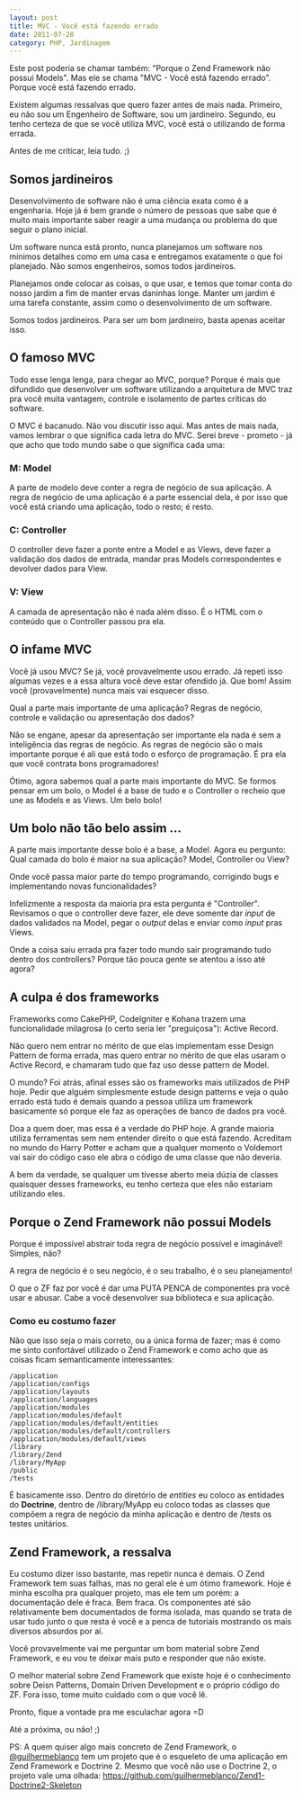 ```yaml
---
layout: post
title: MVC - Você está fazendo errado
date: 2011-07-28
category: PHP, Jardinagem
---
```


Este post poderia se chamar também: "Porque o Zend Framework não possui
Models". Mas ele se chama "MVC - Você está fazendo errado". Porque você
está fazendo errado.

Existem algumas ressalvas que quero fazer antes de mais nada. Primeiro,
eu não sou um Engenheiro de Software, sou um jardineiro. Segundo, eu
tenho certeza de que se você utiliza MVC, você está o utilizando de
forma errada.

Antes de me criticar, leia tudo. ;)

## Somos jardineiros

Desenvolvimento de software não é uma ciência exata como é a engenharia.
Hoje já é bem grande o número de pessoas que sabe que é muito mais
importante saber reagir a uma mudança ou problema do que seguir o plano
inicial.

Um software nunca está pronto, nunca planejamos um software nos mínimos
detalhes como em uma casa e entregamos exatamente o que foi planejado.
Não somos engenheiros, somos todos jardineiros.

Planejamos onde colocar as coisas, o que usar, e temos que tomar conta
do nosso jardim a fim de manter ervas daninhas longe. Manter um jardim é
uma tarefa constante, assim como o desenvolvimento de um software.

Somos todos jardineiros. Para ser um bom jardineiro, basta apenas
aceitar isso.

## O famoso MVC

Todo esse lenga lenga, para chegar ao MVC, porque? Porque é mais que
difundido que desenvolver um software utilizando a arquitetura de MVC
traz pra você muita vantagem, controle e isolamento de partes críticas
do software.

O MVC é bacanudo. Não vou discutir isso aqui. Mas antes de mais nada,
vamos lembrar o que significa cada letra do MVC. Serei breve - prometo -
já que acho que todo mundo sabe o que significa cada uma:

### M: Model

A parte de modelo deve conter a regra de negócio de sua aplicação. A
regra de negócio de uma aplicação é a parte essencial dela, é por isso
que você está criando uma aplicação, todo o resto; é resto.

### C: Controller

O controller deve fazer a ponte entre a Model e as Views, deve fazer a
validação dos dados de entrada, mandar pras Models correspondentes e
devolver dados para View.

### V: View

A camada de apresentação não é nada além disso. É o HTML com o conteúdo
que o Controller passou pra ela.

## O infame MVC

Você já usou MVC? Se já, você provavelmente usou errado. Já repeti isso
algumas vezes e a essa altura você deve estar ofendido já. Que bom!
Assim você (provavelmente) nunca mais vai esquecer disso.

Qual a parte mais importante de uma aplicação? Regras de negócio,
controle e validação ou apresentação dos dados?

Não se engane, apesar da apresentação ser importante ela nada é sem a
inteligência das regras de negócio. As regras de negócio são o mais
importante porque é ali que está todo o esforço de programação. É pra
ela que você contrata bons programadores!

Ótimo, agora sabemos qual a parte mais importante do MVC. Se formos
pensar em um bolo, o Model é a base de tudo e o Controller o recheio que
une as Models e as Views. Um belo bolo!

## Um bolo não tão belo assim ...

A parte mais importante desse bolo é a base, a Model. Agora eu pergunto:
Qual camada do bolo é maior na sua aplicação? Model, Controller ou View?

Onde você passa maior parte do tempo programando, corrigindo bugs e
implementando novas funcionalidades?

Infelizmente a resposta da maioria pra esta pergunta é "Controller".
Revisamos o que o controller deve fazer, ele deve somente dar *input* de
dados validados na Model, pegar o *output* delas e enviar como *input*
pras Views.

Onde a coisa saiu errada pra fazer todo mundo sair programando tudo
dentro dos controllers? Porque tão pouca gente se atentou a isso até
agora?

## A culpa é dos frameworks

Frameworks como CakePHP, CodeIgniter e Kohana trazem uma funcionalidade
milagrosa (o certo seria ler "preguiçosa"): Active Record.

Não quero nem entrar no mérito de que elas implementam esse Design
Pattern de forma errada, mas quero entrar no mérito de que elas usaram o
Active Record, e chamaram tudo que faz uso desse pattern de Model.

O mundo? Foi atrás, afinal esses são os frameworks mais utilizados de
PHP hoje. Pedir que alguém simplesmente estude design patterns e veja o
quão errado está tudo é demais quando a pessoa utiliza um framework
basicamente só porque ele faz as operações de banco de dados pra você.

Doa a quem doer, mas essa é a verdade do PHP hoje. A grande maioria
utiliza ferramentas sem nem entender direito o que está fazendo.
Acreditam no mundo do Harry Potter e acham que a qualquer momento o
Voldemort vai sair do código caso ele abra o código de uma classe que
não deveria.

A bem da verdade, se qualquer um tivesse aberto meia dúzia de classes
quaisquer desses frameworks, eu tenho certeza que eles não estariam
utilizando eles.

## Porque o Zend Framework não possui Models

Porque é impossível abstrair toda regra de negócio possível e
imaginável! Simples, não?

A regra de negócio é o seu negócio, é o seu trabalho, é o seu
planejamento!

O que o ZF faz por você é dar uma PUTA PENCA de componentes pra você
usar e abusar. Cabe a você desenvolver sua biblioteca e sua aplicação.

### Como eu costumo fazer

Não que isso seja o mais correto, ou a única forma de fazer; mas é como
me sinto confortável utilizado o Zend Framework e como acho que as
coisas ficam semanticamente interessantes:

    /application
    /application/configs
    /application/layouts
    /application/languages
    /application/modules
    /application/modules/default
    /application/modules/default/entities
    /application/modules/default/controllers
    /application/modules/default/views
    /library
    /library/Zend
    /library/MyApp
    /public
    /tests

É basicamente isso. Dentro do diretório de *entities* eu coloco as
entidades do **Doctrine**, dentro de /library/MyApp eu coloco todas as
classes que compõem a regra de negócio da minha aplicação e dentro de
/tests os testes unitários.

## Zend Framework, a ressalva

Eu costumo dizer isso bastante, mas repetir nunca é demais. O Zend
Framework tem suas falhas, mas no geral ele é um ótimo framework. Hoje é
minha escolha pra qualquer projeto, mas ele tem um porém: a documentação
dele é fraca. Bem fraca. Os componentes até são relativamente bem
documentados de forma isolada, mas quando se trata de usar tudo junto o
que resta é você e a penca de tutoriais mostrando os mais diversos
absurdos por aí.

Você provavelmente vai me perguntar um bom material sobre Zend
Framework, e eu vou te deixar mais puto e responder que não existe.

O melhor material sobre Zend Framework que existe hoje é o conhecimento
sobre Deisn Patterns, Domain Driven Development e o próprio código do
ZF. Fora isso, tome muito cuidado com o que você lê.

Pronto, fique a vontade pra me esculachar agora =D

Até a próxima, ou não! ;)

PS: A quem quiser algo mais concreto de Zend Framework, o
[@guilhermeblanco](https://twitter.com/guilhermeblanco) tem um projeto
que é o esqueleto de uma aplicação em Zend Framework e Doctrine 2. Mesmo
que você não use o Doctrine 2, o projeto vale uma olhada:
https://github.com/guilhermeblanco/Zend1-Doctrine2-Skeleton

